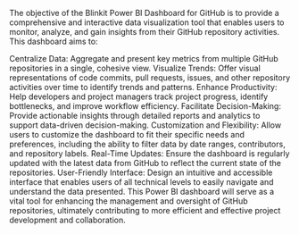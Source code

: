 The objective of the Blinkit Power BI Dashboard for GitHub is to provide a comprehensive and interactive data visualization tool that enables users to monitor, analyze, and gain insights from their GitHub repository activities. This dashboard aims to:

Centralize Data: Aggregate and present key metrics from multiple GitHub repositories in a single, cohesive view.
Visualize Trends: Offer visual representations of code commits, pull requests, issues, and other repository activities over time to identify trends and patterns.
Enhance Productivity: Help developers and project managers track project progress, identify bottlenecks, and improve workflow efficiency.
Facilitate Decision-Making: Provide actionable insights through detailed reports and analytics to support data-driven decision-making.
Customization and Flexibility: Allow users to customize the dashboard to fit their specific needs and preferences, including the ability to filter data by date ranges, contributors, and repository labels.
Real-Time Updates: Ensure the dashboard is regularly updated with the latest data from GitHub to reflect the current state of the repositories.
User-Friendly Interface: Design an intuitive and accessible interface that enables users of all technical levels to easily navigate and understand the data presented.
This Power BI dashboard will serve as a vital tool for enhancing the management and oversight of GitHub repositories, ultimately contributing to more efficient and effective project development and collaboration.
